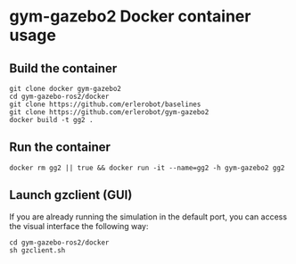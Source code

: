 # gym-gazebo2 Docker container usage

## Build the container

```shell
git clone docker gym-gazebo2
cd gym-gazebo-ros2/docker
git clone https://github.com/erlerobot/baselines
git clone https://github.com/erlerobot/gym-gazebo2
docker build -t gg2 .
```

## Run the container

```shell
docker rm gg2 || true && docker run -it --name=gg2 -h gym-gazebo2 gg2
```

## Launch gzclient (GUI)
If you are already running the simulation in the default port, you can access the visual interface the following way:
```shell
cd gym-gazebo-ros2/docker
sh gzclient.sh
```
